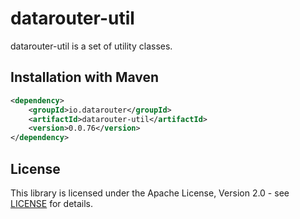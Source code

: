 # datarouter-util

datarouter-util is a set of utility classes.


## Installation with Maven

```xml
<dependency>
	<groupId>io.datarouter</groupId>
	<artifactId>datarouter-util</artifactId>
	<version>0.0.76</version>
</dependency>
```

## License

This library is licensed under the Apache License, Version 2.0 - see [LICENSE](../LICENSE) for details.
